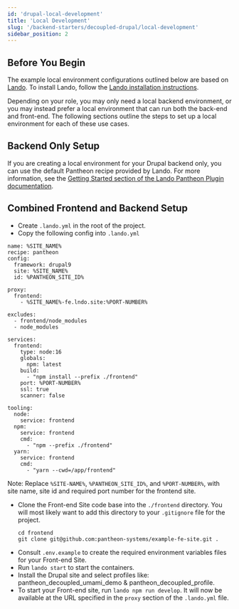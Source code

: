 ```yaml
---
id: 'drupal-local-development'
title: 'Local Development'
slug: '/backend-starters/decoupled-drupal/local-development'
sidebar_position: 2
---
```


## Before You Begin

The example local environment configurations outlined below are based on
[Lando](https://lando.dev/). To install Lando, follow the
[Lando installation instructions](https://docs.lando.dev/getting-started/installation.html).

Depending on your role, you may only need a local backend environment, or you
may instead prefer a local environment that can run both the back-end and
front-end. The following sections outline the steps to set up a local
environment for each of these use cases.

## Backend Only Setup

If you are creating a local environment for your Drupal backend only, you can
use the default Pantheon recipe provided by Lando. For more information, see the
[Getting Started section of the Lando Pantheon Plugin documentation](https://docs.lando.dev/pantheon/getting-started.html).

## Combined Frontend and Backend Setup

- Create `.lando.yml` in the root of the project.
- Copy the following config into `.lando.yml`

```
name: %SITE_NAME%
recipe: pantheon
config:
  framework: drupal9
  site: %SITE_NAME%
  id: %PANTHEON_SITE_ID%

proxy:
  frontend:
    - %SITE_NAME%-fe.lndo.site:%PORT-NUMBER%

excludes:
  - frontend/node_modules
  - node_modules

services:
  frontend:
    type: node:16
    globals:
      npm: latest
    build:
      - "npm install --prefix ./frontend"
    port: %PORT-NUMBER%
    ssl: true
    scanner: false

tooling:
  node:
    service: frontend
  npm:
    service: frontend
    cmd:
      - "npm --prefix ./frontend"
  yarn:
    service: frontend
    cmd:
      - "yarn --cwd=/app/frontend"
```

Note: Replace `%SITE-NAME%`, `%PANTHEON_SITE_ID%`, and `%PORT-NUMBER%`, with
site name, site id and required port number for the frontend site.

- Clone the Front-end Site code base into the `./frontend` directory. You will
  most likely want to add this directory to your `.gitignore` file for the
  project.
  ```
  cd frontend
  git clone git@github.com:pantheon-systems/example-fe-site.git .
  ```
- Consult `.env.example` to create the required environment variables files for
  your Front-end Site.
- Run `lando start` to start the containers.
- Install the Drupal site and select profiles like:
  pantheon_decoupled_umami_demo & pantheon_decoupled_profile.
- To start your Front-end site, run `lando npm run develop`. It will now be
  available at the URL specified in the `proxy` section of the `.lando.yml`
  file.
